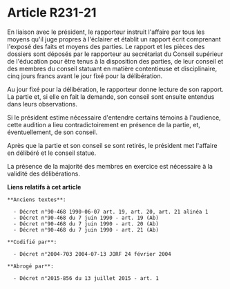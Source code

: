 # Article R231-21

En liaison avec le président, le rapporteur instruit l'affaire par tous les moyens qu'il juge propres à l'éclairer et établit
un rapport écrit comprenant l'exposé des faits et moyens des parties. Le rapport et les pièces des dossiers sont déposés par
le rapporteur au secrétariat du Conseil supérieur de l'éducation pour être tenus à la disposition des parties, de leur
conseil et des membres du conseil statuant en matière contentieuse et disciplinaire, cinq jours francs avant le jour fixé
pour la délibération.

Au jour fixé pour la délibération, le rapporteur donne lecture de son rapport. La partie et, si elle en fait la demande, son
conseil sont ensuite entendus dans leurs observations.

Si le président estime nécessaire d'entendre certains témoins à l'audience, cette audition a lieu contradictoirement en
présence de la partie, et, éventuellement, de son conseil.

Après que la partie et son conseil se sont retirés, le président met l'affaire en délibéré et le conseil statue.

La présence de la majorité des membres en exercice est nécessaire à la validité des délibérations.

**Liens relatifs à cet article**

	**Anciens textes**:

	  - Décret n°90-468 1990-06-07 art. 19, art. 20, art. 21 alinéa 1
	  - Décret n°90-468 du 7 juin 1990 - art. 19 (Ab)
	  - Décret n°90-468 du 7 juin 1990 - art. 20 (Ab)
	  - Décret n°90-468 du 7 juin 1990 - art. 21 (Ab)

	**Codifié par**:

	  - Décret n°2004-703 2004-07-13 JORF 24 février 2004

	**Abrogé par**:

	  - Décret n°2015-856 du 13 juillet 2015 - art. 1
